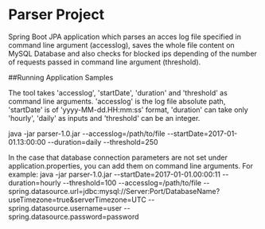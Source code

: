 # Parser Project

Spring Boot JPA application which parses an acces log file specified in command line argument (accesslog), saves the whole file content on MySQL Database and also checks
for blocked ips depending of the number of requests passed in command line argument (threshold).

##Running Application Samples

The tool takes 'accesslog', 'startDate', 'duration' and 'threshold' as command line arguments. 'accesslog' is the log file absolute path, 'startDate' is of 'yyyy-MM-dd.HH:mm:ss' format,
'duration' can take only 'hourly', 'daily' as inputs and 'threshold' can be an integer.

java -jar parser-1.0.jar --accesslog=/path/to/file --startDate=2017-01-01.13:00:00 --duration=daily --threshold=250

In the case that database connection parameters are not set under application.properties, you can add them on command line arguments. For example:
java -jar parser-1.0.jar --startDate=2017-01-01.00:00:11 --duration=hourly --threshold=100 --accesslog=/path/to/file --spring.datasource.url=jdbc:mysql://Server:Port/DatabaseName?useTimezone=true&serverTimezone=UTC --spring.datasource.username=user --spring.datasource.password=password